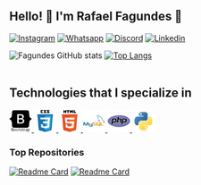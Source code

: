 ## Hello! 👋 I'm Rafael Fagundes 🦅

[![Instagram](https://img.shields.io/badge/Instagram-E4405F?style=for-the-badge&logo=instagram&logoColor=white)](https://www.instagram.com/2falcon.psy/)
[![Whatsapp](https://img.shields.io/badge/WhatsApp-25D366?style=for-the-badge&logo=whatsapp&logoColor=white)](https://wa.me/qr/N7WA6V6UID3VE1)
[![Discord](https://img.shields.io/badge/Discord-7289DA?style=for-the-badge&logo=discord&logoColor=white)](http://discordapp.com/users/484477512001388545/)
[![Linkedin](https://img.shields.io/badge/LinkedIn-0077B5?style=for-the-badge&logo=linkedin&logoColor=white)](https://www.linkedin.com/in/rafael-fagundes-518974258/)

![Fagundes GitHub stats](https://github-readme-stats.vercel.app/api?username=FalconTFagundes&show_icons=true&theme=dracula)  [![Top Langs](https://github-readme-stats.vercel.app/api/top-langs/?username=FalconTFagundes&langs_count=4)](https://github.com/FalconTFagundes/FalconTFagundes)
<br><br>




## Technologies that I specialize in

<p align="left"> <a href="https://getbootstrap.com" target="_blank" rel="noreferrer"> <img src="https://raw.githubusercontent.com/devicons/devicon/master/icons/bootstrap/bootstrap-plain-wordmark.svg" alt="bootstrap" width="40" height="40"/> </a> <a href="https://www.w3schools.com/css/" target="_blank" rel="noreferrer"> <img src="https://raw.githubusercontent.com/devicons/devicon/master/icons/css3/css3-original-wordmark.svg" alt="css3" width="40" height="40"/> </a> <a href="https://www.w3.org/html/" target="_blank" rel="noreferrer"> <img src="https://raw.githubusercontent.com/devicons/devicon/master/icons/html5/html5-original-wordmark.svg" alt="html5" width="40" height="40"/> </a> <a href="https://www.mysql.com/" target="_blank" rel="noreferrer"> <img src="https://raw.githubusercontent.com/devicons/devicon/master/icons/mysql/mysql-original-wordmark.svg" alt="mysql" width="40" height="40"/> </a> <a href="https://www.php.net" target="_blank" rel="noreferrer"> <img src="https://raw.githubusercontent.com/devicons/devicon/master/icons/php/php-original.svg" alt="php" width="40" height="40"/> </a> <a href="https://www.python.org" target="_blank" rel="noreferrer"> <img src="https://raw.githubusercontent.com/devicons/devicon/master/icons/python/python-original.svg" alt="python" width="40" height="40"/> </a> </p>


<h3> Top Repositories </h3>

[![Readme Card](https://github-readme-stats.vercel.app/api/pin/?username=FalconTFagundes&repo=manual-do-desenvolvedor)](https://github.com/FalconTFagundes/manual-do-desenvolvedor.git) [![Readme Card](https://github-readme-stats.vercel.app/api/pin/?username=FalconTFagundes&repo=FalconTFagundes)](https://github.com/FalconTFagundes/FalconTFagundes)






